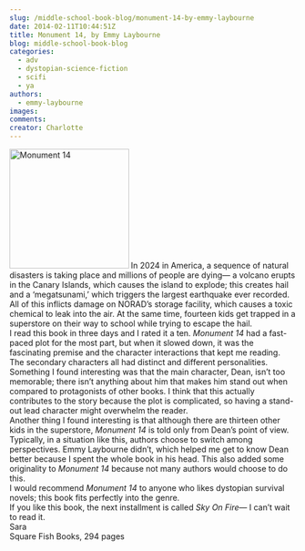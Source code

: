 ```yaml
---
slug: /middle-school-book-blog/monument-14-by-emmy-laybourne
date: 2014-02-11T10:44:51Z
title: Monument 14, by Emmy Laybourne
blog: middle-school-book-blog
categories:
  - adv
  - dystopian-science-fiction
  - scifi
  - ya
authors:
  - emmy-laybourne
images:
comments:
creator: Charlotte
---
```


<img src="https//d202m5krfqbpi5.cloudfront.net/books/1337779838l/12753231.jpg" alt="Monument 14" height="210" class="alignleft size-thumbnail wp-image-803"/><b> </b>In 2024 in America, a sequence of natural disasters is taking place and millions of people are dying— a volcano erupts in the Canary Islands, which causes the island to explode; this creates hail and a ‘megatsunami,’ which triggers the largest earthquake ever recorded. All of this inflicts damage on NORAD’s storage facility, which causes a toxic chemical to leak into the air. At the same time, fourteen kids get trapped in a superstore on their way to school while trying to escape the hail.<br />I read this book in three days and I rated it a ten. <i>Monument 14</i> had a fast-paced plot for the most part, but when it slowed down, it was the fascinating premise and the character interactions that kept me reading. The secondary characters all had distinct and different personalities.<br />Something I found interesting was that the main character, Dean, isn’t too memorable; there isn’t anything about him that makes him stand out when compared to protagonists of other books. I think that this actually contributes to the story because the plot is complicated, so having a stand-out lead character might overwhelm the reader.<br />Another thing I found interesting is that although there are thirteen other kids in the superstore, <i>Monument 14</i> is told only from Dean’s point of view. Typically, in a situation like this, authors choose to switch among perspectives. Emmy Laybourne didn’t, which helped me get to know Dean better because I spent the whole book in his head. This also added some originality to <i>Monument 14</i> because not many authors would choose to do this.<br />I would recommend <i>Monument 14</i> to anyone who likes dystopian survival novels; this book fits perfectly into the genre.<br />If you like this book, the next installment is called <i>Sky On Fire</i>— I can’t wait to read it.<br />Sara<br />Square Fish Books, 294 pages
